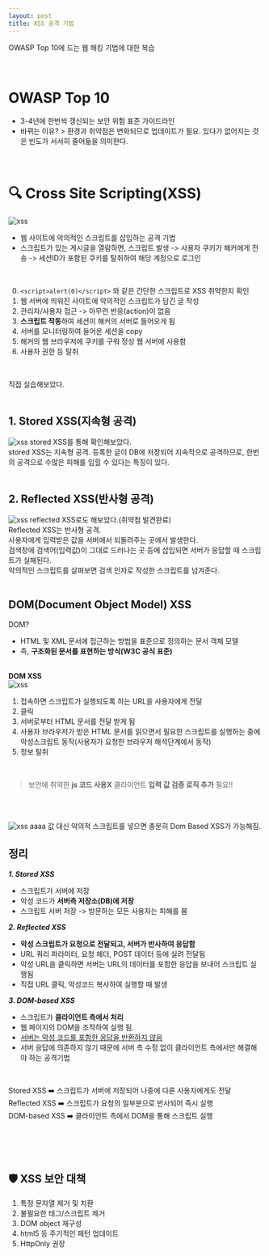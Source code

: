 ```yaml
---
layout: post
title: XSS 공격 기법
---
```


OWASP Top 10에 드는 웹 해킹 기법에 대한 복습
<br><br><br>

# OWASP Top 10
- 3-4년에 한번씩 갱신되는 보안 위험 표준 가이드라인
- 바뀌는 이유? > 환경과 취약점은 변화되므로 업데이트가 필요. 있다가 없어지는 것은 빈도가 서서히 줄어듦을 의미한다.
<br><br><br>

# 🔍 Cross Site Scripting(XSS)
![xss](/images/post-img/web해킹/xss.png)
- 웹 사이트에 악의적인 스크립트를 삽입하는 공격 기법
- 스크립트가 있는 게시글을 열람하면, 스크립트 발생 -> 사용자 쿠키가 해커에게 전송 -> 세션ID가 포함된 쿠키를 탈취하여 해당 계정으로 로그인
<br>

0. `<script>alert(0)</script>` 와 같은 간단한 스크립트로 XSS 취약한지 확인
1. 웹 서버에 띄워진 사이트에 악의적인 스크립트가 담긴 글 작성
2. 관리자/사용자 접근 -> 아무런 반응(action)이 없음
3. **스크립트 작동**하여 세션이 해커의 서버로 들어오게 됨
4. 서버를 모니터링하여 들어온 세션을 copy
5. 해커의 웹 브라우저에 쿠키를 구워 정상 웹 서버에 사용함
6. 사용자 권한 등 탈취
<br>

직접 실습해보았다.
<br><br>

## 1. Stored XSS(지속형 공격)
![xss](/images/post-img/web해킹/xss01.png)
stored XSS를 통해 확인해보았다.<br>
stored XSS는 지속형 공격. 등록한 글이 DB에 저장되어 지속적으로 공격하므로, 한번의 공격으로 수많은 피해를 입힐 수 있다는 특징이 있다.
<br><br>

## 2. Reflected XSS(반사형 공격)
![xss](/images/post-img/web해킹/xss02.png)
reflected XSS로도 해보았다.(취약점 발견완료)<br>
Reflected XSS는 반사형 공격.<br>
사용자에게 입력받은 값을 서버에서 되돌려주는 곳에서 발생한다.<br>
검색창에 검색어(입력값)이 그대로 드러나는 곳 등에 삽입되면 서버가 응답할 때 스크립트가 실해된다.<br>
악의적인 스크립트를 살펴보면 검색 인자로 작성한 스크립트를 넘겨준다.<br>
<br>

## DOM(Document Object Model) XSS

DOM?
- HTML 및 XML 문서에 접근하는 방법을 표준으로 정의하는 문서 객체 모델
- 즉, **구조화된 문서를 표현하는 방식(W3C 공식 표준)**
<br><br>

**DOM XSS**<br>
![xss](/images/post-img/web해킹/domxss.png)
1. 접속하면 스크립트가 실행되도록 하는 URL을 사용자에게 전달
2. 클릭
3. 서버로부터 HTML 문서를 전달 받게 됨
4. 사용자 브라우저가 받은 HTML 문서를 읽으면서 필요한 스크립트를 실행하는 중에 악성스크립트 동작(사용자가 요청한 브라우저 해석단계에서 동작)
5. 정보 탈취
<br>

> 보안에 취약한 **js 코드 사용X**
클라이언트 **입력 값 검증 로직 추가** 필요!!

<br><br>

![xss](/images/post-img/web해킹/domxss2.png)
aaaa 값 대신 악의적 스크립트를 넣으면 충분히 Dom Based XSS가 가능해짐.


## 정리
***1. Stored XSS***
- 스크립트가 서버에 저장
- 악성 코드가 **서버측 저장소(DB)에 저장**
- 스크립트 서버 저장 -> 방문하는 모든 사용자는 피해를 봄

***2. Reflected XSS***
- **악성 스크립트가 요청으로 전달되고, 서버가 반사하여 응답함**
- URL 쿼리 파라미터, 요청 헤더, POST 데이터 등에 실려 전달됨
- 악성 URL을 클릭하면 서버는 URL의 데이터를 포함한 응답을 보내어 스크립트 실행됨
- 직접 URL 클릭, 악성코드 복사하여 실행할 때 발생

***3. DOM-based XSS***
- 스크립트가 **클라이언트 측에서 처리**
- 웹 페이지의 DOM을 조작하여 실행 됨.
- <u>서버는 악성 코드를 포함한 응답을 반환하지 않음</u>
- 서버 응답에 의존하지 않기 때문에 서버 측 수정 없이 클라이언트 측에서만 해결해야 하는 공격기법
<br>

Stored XSS ➡️ 스크립트가 서버에 저장되어 나중에 다른 사용자에게도 전달<br>
Reflected XSS ➡️ 스크립트가 요청의 일부분으로 반사되어 즉시 실행<br>
DOM-based XSS ➡️ 클라이언트 측에서 DOM을 통해 스크립트 실행

<br><br><br>

## 🛡️ XSS 보안 대책
1. 특정 문자열 제거 및 치환
2. 불필요한 태그/스크립트 제거
3. DOM object 재구성
4. html5 등 주기적인 패턴 업데이트
5. HttpOnly 권장